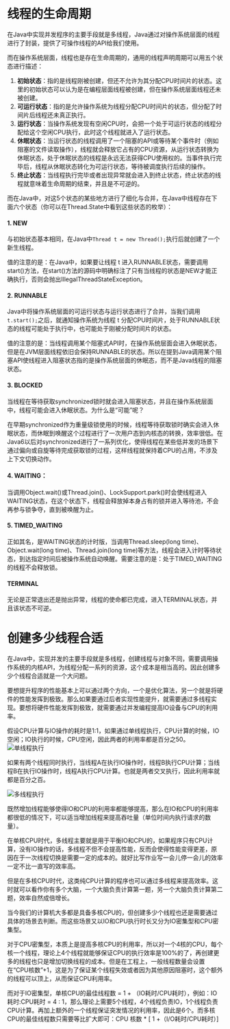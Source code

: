 # 线程的生命周期

在Java中实现并发程序的主要手段就是多线程，Java通过对操作系统层面的线程进行了封装，提供了可操作线程的API给我们使用。  

而在操作系统层面，线程也是存在生命周期的，通用的线程声明周期可以用五个状态进行描述：
1. **初始状态**：指的是线程刚被创建，但还不允许为其分配CPU时间片的状态。这里的初始状态可以认为是在编程层面线程被创建，但在操作系统层面线程还未被创建。
2. **可运行状态**：指的是允许操作系统为线程分配CPU时间片的状态，但分配了时间片后线程还未真正执行。
3. **运行状态**：当操作系统发现有空闲CPU时，会把一个处于可运行状态的线程分配给这个空闲CPU执行，此时这个线程就进入了运行状态。
4. **休眠状态**：当运行状态的线程调用了一个阻塞的API或等待某个事件时（例如阻塞的文件读取操作），线程就会释放它占有的CPU资源，从运行状态转换为休眠状态，处于休眠状态的线程是永远无法获得CPU使用权的。当事件执行完毕后，线程从休眠状态转化为可运行状态，等待被调度执行后续的操作。
5. **终止状态**：当线程执行完毕或者出现异常就会进入到终止状态，终止状态的线程就意味着生命周期的结束，并且是不可逆的。

而在Java中，对这5个状态的某些地方进行了细化与合并，在Java中线程存在下面六个状态（你可以在Thread.State中看到这些状态的枚举）：

#### 1. NEW
与初始状态基本相同，在Java中```Thread t = new Thread();```执行后就创建了一个新生线程。

值的注意的是：在Java中，如果要让线程 t 进入RUNNABLE状态，需要调用start()方法，在start()方法的源码中明确标注了只有当线程的状态是NEW才能正确执行，否则会抛出IllegalThreadStateException。

#### 2. RUNNABLE
Java中将操作系统层面的可运行状态与运行状态进行了合并，当我们调用```t.start();```之后，就通知操作系统为线程 t 分配CPU时间片，处于RUNNABLE状态的线程可能处于执行中，也可能处于刚被分配时间片的状态。

值的注意的是：当线程调用某个阻塞式API时，在操作系统层面会进入休眠状态，但是在JVM层面线程依旧会保持RUNNABLE的状态。所以在提到Java调用某个阻塞API使线程进入阻塞状态指的是操作系统层面的休眠态，而不是Java线程的阻塞状态。

####  3. BLOCKED
当线程在等待获取synchronized锁时就会进入阻塞状态，并且在操作系统层面中，线程可能会进入休眠状态。为什么是“可能”呢？  

在早期synchronized作为重量级锁使用的时候，线程等待获取锁时确实会进入休眠状态，而休眠到唤醒这个过程进行了一次用户态到内核态的转换，效率很低。在Java6以后对synchronized进行了一系列优化，使得线程在某些低并发的场景下通过偏向或自旋等待完成获取锁的过程，这样线程就保持着CPU的占用，不涉及上下文切换动作。

####  4. WAITING：
当调用Object.wait()或Thread.join()、LockSupport.park()时会使线程进入WAITING状态，在这个状态下，线程会释放掉本身占有的锁并进入等待池，不会再参与锁争夺，直到被唤醒为止。

#### 5. TIMED_WAITING
正如其名，是WAITING状态的计时版，当调用Thread.sleep(long time)、Object.wait(long time)、Thread.join(long time)等方法，线程会进入计时等待状态，到达指定时间后被操作系统自动唤醒。需要注意的是：处于TIMED_WAITING的线程不会释放锁。

#### TERMINAL
无论是正常退出还是抛出异常，线程的使命都已完成，进入TERMINAL状态，并且该状态不可逆。

# 创建多少线程合适
在Java中，实现并发的主要手段就是多线程，创建线程与对象不同，需要调用操作系统的内核API，为线程分配一系列的资源，这个成本是相当高的。因此创建多少个线程合适就是一个大问题。  

要想提升程序的性能基本上可以通过两个方向，一个是优化算法，另一个就是将硬件的性能发挥到极致。那么如果要通过后者实现性能提升，就需要通过多线程实现。要想将硬件性能发挥到极致，就需要通过并发编程提高IO设备与CPU的利用率。

假设CPU计算与IO操作的耗时是1:1，如果通过单线程执行，CPU计算的时候，IO空闲；IO执行的时候，CPU空闲，因此两者的利用率都是百分之50。
![单线程执行](https://static001.geekbang.org/resource/image/d1/22/d1d7dfa1d574356cc5cb1019a4b7ca22.png)

如果有两个线程同时执行，当线程A在执行IO操作时，线程B执行CPU计算；当线程B在执行IO操作时，线程A执行CPU计算。也就是两者交叉执行，因此利用率就都是百分之百。

![多线程执行](https://static001.geekbang.org/resource/image/68/2c/68a415b31b72844eb81889e9f0eb3f2c.png)

既然增加线程能够使得IO和CPU的利用率都能够提高，那么在IO和CPU的利用率都很低的情况下，可以适当增加线程来提高吞吐量（单位时间内执行请求的数量）。  

在单核CPU时代，多线程主要就是用于平衡IO和CPU的，如果程序只有CPU计算，没有IO操作的话，多线程不但不会提高性能，反而会使得性能变得更差，原因在于一次线程切换是需要一定的成本的。就好比写作业写一会儿停一会儿的效率一定不比一直写的效率高。  

但是在多核CPU时代，这类纯CPU计算的程序也可以通过多线程来提高效率。这时就可以看作你有多个大脑，一个大脑负责计算第一题，另一个大脑负责计算第二题，效率自然成倍增长。  

当今我们的计算机大多都是具备多核CPU的，但创建多少个线程也还是需要通过具体的场景去判断。而这些场景又以IO和CPU执行时长又分为IO密集型和CPU密集型。  

对于CPU密集型，本质上是提高多核CPU的利用率，所以对一个4核的CPU，每个核一个线程，理论上4个线程就能够保证CPU的执行效率是100%的了，再创建更多的线程也只是增加切换线程的成本。但是在工程上，一般线程数量会设置在“CPU核数”+1，这是为了保证某个线程失效或者因为其他原因阻塞时，这个额外的线程可以顶上，从而保证CPU利用率。  

而对于IO密集型，单核CPU的最佳线程数 = 1 + （IO耗时/CPU耗时），例如：IO耗时:CPU耗时 = 4 : 1，那么理论上需要5个线程，4个线程负责IO，1个线程负责CPU计算。再加上额外的一个线程保证突发情况的利用率，因此是6个。而多核CPU的最佳线程数只需要等比扩大即可：CPU 核数 * [ 1 +（I/O耗时/CPU耗时）]
















